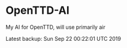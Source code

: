 # OpenTTD-AI
My AI for OpenTTD, will use primarily air

Latest backup: Sun Sep 22 00:22:01 UTC 2019
